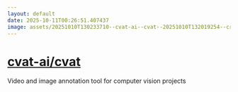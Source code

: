 ```yaml
---
layout: default
date: 2025-10-11T00:26:51.407437
image: assets/20251010T130233710--cvat-ai--cvat--20251010T132019254--cropped.png
---
```


# [cvat-ai/cvat](https://github.com/cvat-ai/cvat)

Video and image annotation tool for computer vision projects
